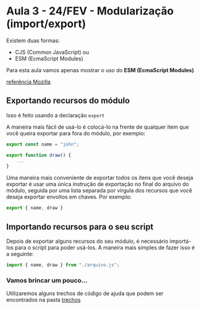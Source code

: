 # Aula 3 - 24/FEV - Modularização (import/export)

Existem duas formas: 
* CJS (Common JavaScript) ou
* ESM (EcmaScript Modules)

Para esta aula vamos apenas mostrar o uso do **ESM (EcmaScript Modules)**

[referência Mozilla](https://developer.mozilla.org/pt-BR/docs/Web/JavaScript/Guide/Modules) 

## Exportando recursos do módulo

Isso é feito usando a declaração ```export```

A maneira mais fácil de usá-lo é colocá-lo na frente de qualquer item que você queira exportar para fora do módulo, por exemplo:

~~~js
export const name = "john";

export function draw() {
    ...
}
~~~

Uma maneira mais conveniente de exportar todos os itens que você deseja exportar é usar uma única instrução de exportação no final do arquivo do módulo, seguida por uma lista separada por vírgula dos recursos que você deseja exportar envoltos em chaves. Por exemplo:

~~~js
export { name, draw }
~~~

## Importando recursos para o seu script

Depois de exportar alguns recursos do seu módulo, é necessário importá-los para o script para poder usá-los. A maneira mais simples de fazer isso é a seguinte:

~~~js
import { name, draw } from "./arquivo.js";
~~~

### Vamos brincar um pouco...

Utilizaremos alguns trechos de código de ajuda que podem ser encontrados na pasta [trechos](./trechos/)

